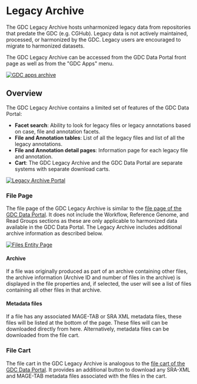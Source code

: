 # Legacy Archive

The GDC Legacy Archive hosts unharmonized legacy data from repositories that predate the GDC (e.g. CGHub). Legacy data is not actively maintained, processed, or harmonized by the GDC. Legacy users are encouraged to migrate to harmonized datasets.

The GDC Legacy Archive can be accessed from the GDC Data Portal front page as well as from the "GDC Apps" menu.

[![GDC apps archive](images/gdc-data-portal-gdc-apps-archive.png)](images/gdc-data-portal-gdc-apps-archive.png "Click to see the full image.")


## Overview

The GDC Legacy Archive contains a limited set of features of the GDC Data Portal:

* __Facet search__: Ability to look for legacy files or legacy annotations based on case, file and annotation facets.
* __File and Annotation tables__: List of all the legacy files and list of all the legacy annotations.
* __File and Annotation detail pages__: Information page for each legacy file and annotation.
* __Cart__:  The GDC Legacy Archive and the GDC Data Portal are separate systems with separate download carts.

[![Legacy Archive Portal](images/gdc-legacy-portal-home.png)](images/gdc-legacy-portal-home.png "Click to see the full image.")

### File Page

The file page of the GDC Legacy Archive is similar to the [file page of the GDC Data Portal](Supplemental_Information_Pages.md#file-summary-page). It does not include the Workflow, Reference Genome, and Read Groups sections as these are only applicable to harmonized data available in the GDC Data Portal. The Legacy Archive includes additional archive information as described below.

[![Files Entity Page](images/gdc-data-portal-files-entity-page-Archive-MagTab.png)](images/gdc-data-portal-files-entity-page-Archive-MagTab.png "Click to see the full image.")

#### Archive

If a file was originally produced as part of an archive containing other files, the archive information (Archive ID and number of files in the archive) is displayed in the file properties and, if selected, the user will see a list of files containing all other files in that archive.

#### Metadata files

If a file has any associated MAGE-TAB or SRA XML metadata files, these files will be listed at the bottom of the page. These files will can be downloaded directly from here. Alternatively, metadata files can be downloaded from the file cart.

### File Cart

The file cart in the GDC Legacy Archive is analogous to the [file cart of the GDC Data Portal](Repository.md#cart-and-file-download). It provides an additional button to download any SRA-XML and MAGE-TAB metadata files associated with the files in the cart.
